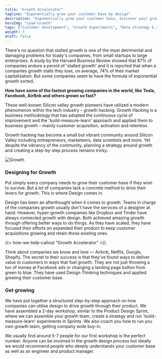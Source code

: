 ```yaml
---
title: "Growth Accelerator"
tagline: "Exponentially grow your customer base by design"
description: "Exponentially grow your customer base, discover your growth targets & focus in on new ideas that will drive breakout success."
heroImg: "Lead-Growth"
tags: ["Customer development", "Growth Experiments", "Data strategy & analytics", "Growth Strategy" ]
weight: 3
draft: false
---
```


There's no question that stalled growth is one of the most detrimental and damaging problems for toady's companies, from small startups to large enterprises. A study by the Harvard Business Review showed that 87% of companies endure a peroid of 'stalled growth' and it is reported that when a companies growth stalls they lose, on average, 74% of their market capitalization. But some companies seem to have the formula of exponential growth sorted.

**How have some of the fastest growing companies in the world, like Tesla, Facebook, AirBnb and others grown so fast?**

These well-known Silicon valley growth pioneers have utilized a modern phenomenon within the tech industry – growth hacking. Growth Hacking is a business methodology that has adopted the continuous cycle of improvement and the 'build-measure-learn' approach and applied them to business growth – mainly customer acquisition, activation and retention.

Growth hacking has become a small but vibrant community around Silicon Valley including entrepreneurs, marketeers, data scientists and more. Yet despite the vibrancy of the community, planning a strategy around growth and creating a step-by-step process remains tricky.

<div class="full-width"><img class="lazyload" data-src="/images/Growth-Workshop-1.png" data-srcset="/images/Growth-Workshop-1@2x.png 800w" alt="Growth" /></div>

### Designing for Growth
Put simply every company needs to grow their customer base if they wish to survive. But a lot of companies lack a concrete method to drive their levers for growth. This is where Design comes in.

Design has been an afterthought when it comes to growth. Teams in charge of the companies growth usually don't have the services of a designer at hand. However, hyper-growth companies like Dropbox and Tinder have always connected growth with design. Both achieved amazing growth through offering better ways to do things. As they have scaled, they have focused their efforts on expanded their product to keep customer acquisitions growing and retain those existing ones.

{{< how-we-help-callout "Growth Accelerator" >}}

Think about companies we know and love — Airbnb, Netflix, Google, Shopify. The secret to their success is that they’ve found ways to deliver value to customers in ways that fuel growth. They are not just throwing a ton of money at Facebook ads or changing a landing page button from green to blue. They have used Design Thinking techniques and applied growing their customer base.

### Get growing
We have put together a structured step-by-step approach on how companies can utilise design to drive growth through their product. We have assembled a 2-day workshop, similar to the Product Design Sprint, where we can assemble your growth team, create a strategy and run 'build-measure-learn' experiments in Sprints. We also coach you how to run you own growth team, getting company wide buy-in.

We usually find around 5-7 people for our first workshop is the perfect number. Anyone can be involved in the growth design process but ideally we would recommend people who deeply understands your customer base as well as an engineer and product manager.
